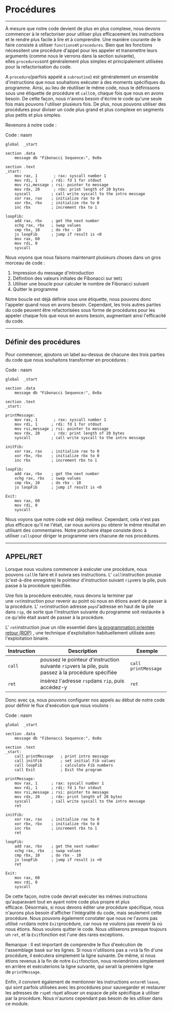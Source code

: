 Procédures
==========

* * * * *

À mesure que notre code devient de plus en plus complexe, nous devons commencer à le refactoriser pour utiliser plus efficacement les instructions et le rendre plus facile à lire et à comprendre. Une manière courante de le faire consiste à utiliser `functions`et `procedures`. Bien que les fonctions nécessitent une procédure d'appel pour les appeler et transmettre leurs arguments (comme nous le verrons dans la section suivante), elles `procedures`sont généralement plus simples et principalement utilisées pour la refactorisation du code.

A `procedure`(parfois appelé a `subroutine`) est généralement un ensemble d'instructions que nous souhaitons exécuter à des moments spécifiques du programme. Ainsi, au lieu de réutiliser le même code, nous le définissons sous une étiquette de procédure et `call`ce, chaque fois que nous en avons besoin. De cette façon, nous n'avons besoin d'écrire le code qu'une seule fois mais pouvons l'utiliser plusieurs fois. De plus, nous pouvons utiliser des procédures pour diviser un code plus grand et plus complexe en segments plus petits et plus simples.

Revenons à notre code :

Code : nasm

```
global  _start

section .data
    message db "Fibonacci Sequence:", 0x0a

section .text
_start:
    mov rax, 1       ; rax: syscall number 1
    mov rdi, 1      ; rdi: fd 1 for stdout
    mov rsi,message ; rsi: pointer to message
    mov rdx, 20      ; rdx: print length of 20 bytes
    syscall         ; call write syscall to the intro message
    xor rax, rax    ; initialize rax to 0
    xor rbx, rbx    ; initialize rbx to 0
    inc rbx         ; increment rbx to 1

loopFib:
    add rax, rbx    ; get the next number
    xchg rax, rbx   ; swap values
    cmp rbx, 10		; do rbx - 10
    js loopFib		; jump if result is <0
    mov rax, 60
    mov rdi, 0
    syscall

```

Nous voyons que nous faisons maintenant plusieurs choses dans un gros morceau de code :

1.  Impression du message d'introduction
2.  Définition des valeurs initiales de Fibonacci sur `0`et`1`
3.  Utiliser une boucle pour calculer le nombre de Fibonacci suivant
4.  Quitter le programme

Notre boucle est déjà définie sous une étiquette, nous pouvons donc l'appeler quand nous en avons besoin. Cependant, les trois autres parties du code peuvent être refactorisées sous forme de procédures pour les appeler chaque fois que nous en avons besoin, augmentant ainsi l'efficacité du code.

* * * * *

Définir des procédures
----------------------

Pour commencer, ajoutons un label au-dessus de chacune des trois parties du code que nous souhaitons transformer en procédures :

Code : nasm

```
global  _start

section .data
    message db "Fibonacci Sequence:", 0x0a

section .text
_start:

printMessage:
    mov rax, 1       ; rax: syscall number 1
    mov rdi, 1      ; rdi: fd 1 for stdout
    mov rsi,message ; rsi: pointer to message
    mov rdx, 20      ; rdx: print length of 20 bytes
    syscall         ; call write syscall to the intro message

initFib:
    xor rax, rax    ; initialize rax to 0
    xor rbx, rbx    ; initialize rbx to 0
    inc rbx         ; increment rbx to 1

loopFib:
    add rax, rbx    ; get the next number
    xchg rax, rbx   ; swap values
    cmp rbx, 10		; do rbx - 10
    js loopFib		; jump if result is <0

Exit:
    mov rax, 60
    mov rdi, 0
    syscall

```

Nous voyons que notre code est déjà meilleur. Cependant, cela n'est pas plus efficace qu'il ne l'était, car nous aurions pu obtenir le même résultat en utilisant des commentaires. Notre prochaine étape consiste donc à utiliser `calls`pour diriger le programme vers chacune de nos procédures.

* * * * *

APPEL/RET
---------

Lorsque nous voulons commencer à exécuter une procédure, nous pouvons `call`le faire et il suivra ses instructions. L' `call`instruction pousse (c'est-à-dire enregistre) le pointeur d'instruction suivant `rip`vers la pile, puis passe à la procédure spécifiée.

Une fois la procédure exécutée, nous devons la terminer par une `ret`instruction pour revenir au point où nous en étions avant de passer à la procédure. L' `ret`instruction adresse `pops`l'adresse en haut de la pile dans `rip`, de sorte que l'instruction suivante du programme soit restaurée à ce qu'elle était avant de passer à la procédure.

L' `ret`instruction joue un rôle essentiel dans [la programmation orientée retour (ROP)](https://en.wikipedia.org/wiki/Return-oriented_programming) , une technique d'exploitation habituellement utilisée avec l'exploitation binaire.

| Instruction | Description | Exemple |
| --- | --- | --- |
| `call` | poussez le pointeur d'instruction suivante `rip`vers la pile, puis passez à la procédure spécifiée | `call printMessage` |
| `ret` | insérez l'adresse `rsp`dans `rip`, puis accédez-y | `ret` |

Donc avec ça, nous pouvons configurer nos appels au début de notre code pour définir le flux d'exécution que nous voulons :

Code : nasm

```
global  _start

section .data
    message db "Fibonacci Sequence:", 0x0a

section .text
_start:
    call printMessage   ; print intro message
    call initFib        ; set initial Fib values
    call loopFib        ; calculate Fib numbers
    call Exit           ; Exit the program

printMessage:
    mov rax, 1      ; rax: syscall number 1
    mov rdi, 1      ; rdi: fd 1 for stdout
    mov rsi,message ; rsi: pointer to message
    mov rdx, 20     ; rdx: print length of 20 bytes
    syscall         ; call write syscall to the intro message
    ret

initFib:
    xor rax, rax    ; initialize rax to 0
    xor rbx, rbx    ; initialize rbx to 0
    inc rbx         ; increment rbx to 1
    ret

loopFib:
    add rax, rbx    ; get the next number
    xchg rax, rbx   ; swap values
    cmp rbx, 10		; do rbx - 10
    js loopFib		; jump if result is <0
    ret

Exit:
    mov rax, 60
    mov rdi, 0
    syscall

```

De cette façon, notre code devrait exécuter les mêmes instructions qu'auparavant tout en ayant notre code plus propre et plus efficace. Désormais, si nous devons éditer une procédure spécifique, nous n'aurons plus besoin d'afficher l'intégralité du code, mais seulement cette procédure. Nous pouvons également constater que nous ne l'avons pas utilisé `ret`dans notre `Exit`procédure, car nous ne voulons pas revenir là où nous étions. Nous voulons quitter le code. Nous utiliserons presque toujours un `ret`, et la `Exit`fonction est l'une des rares exceptions.

Remarque : Il est important de comprendre le flux d'exécution de l'assemblage basé sur les lignes. Si nous n'utilisons pas a `ret`à la fin d'une procédure, il exécutera simplement la ligne suivante. De même, si nous étions revenus à la fin de notre `Exit`fonction, nous reviendrions simplement en arrière et exécuterions la ligne suivante, qui serait la première ligne de `printMessage`.

Enfin, il convient également de mentionner les instructions `enter`et `leave`, qui sont parfois utilisées avec les procédures pour sauvegarder et restaurer les adresses de `rsp`et `rbp`et allouer un espace de pile spécifique à utiliser par la procédure. Nous n'aurons cependant pas besoin de les utiliser dans ce module.
